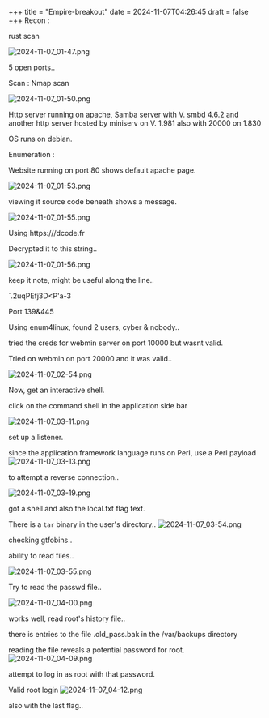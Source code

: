 
+++
title = "Empire-breakout"
date = 2024-11-07T04:26:45
draft = false
+++
Recon : 

rust scan

![2024-11-07_01-47.png](/images/2024-11-07_01-47.png)

5 open ports.. 

Scan : 
Nmap scan 

![2024-11-07_01-50.png](/images/2024-11-07_01-50.png)

Http server running on apache, Samba server with V. smbd 4.6.2 and another http server hosted by miniserv on V. 1.981 also with 20000 on 1.830 

OS runs on debian. 


Enumeration :

Website running on port 80 shows default apache page.

![2024-11-07_01-53.png](/images/2024-11-07_01-53.png)

viewing it source code beneath shows a message.

![2024-11-07_01-55.png](/images/2024-11-07_01-55.png)

Using https:///dcode.fr 

Decrypted it to this string..

![2024-11-07_01-56.png](/images/2024-11-07_01-56.png)

keep it note, might be useful along the line..


 `.2uqPEfj3D<P'a-3

Port 139&445


Using enum4linux, found 2 users, cyber & nobody.. 


tried the creds for webmin server on port 10000 but wasnt valid. 


Tried on webmin on port 20000 and it was valid.. 


![2024-11-07_02-54.png](/images/2024-11-07_02-54.png)

Now, get an interactive shell. 

click on the command shell in the application side bar

![2024-11-07_03-11.png](/images/2024-11-07_03-11.png)

set up a listener. 

since the application framework language runs on Perl, use a Perl payload
![2024-11-07_03-13.png](/images/2024-11-07_03-13.png)

to attempt a reverse connection..  

![2024-11-07_03-19.png](/images/2024-11-07_03-19.png)

got a shell and also the local.txt flag text. 

There is a `tar` binary in the user's directory.. ![2024-11-07_03-54.png](/images/2024-11-07_03-54.png)


checking gtfobins.. 

ability to read files..

![2024-11-07_03-55.png](/images/2024-11-07_03-55.png)

Try to read the passwd file..

![2024-11-07_04-00.png](/images/2024-11-07_04-00.png)

works well, read root's history file.. 

there is entries to the file .old_pass.bak in the /var/backups directory

reading the file reveals a potential password for root. 
![2024-11-07_04-09.png](/images/2024-11-07_04-09.png)

attempt to log in as root with that password.

Valid root login 
![2024-11-07_04-12.png](/images/2024-11-07_04-12.png)


also with the last flag..

